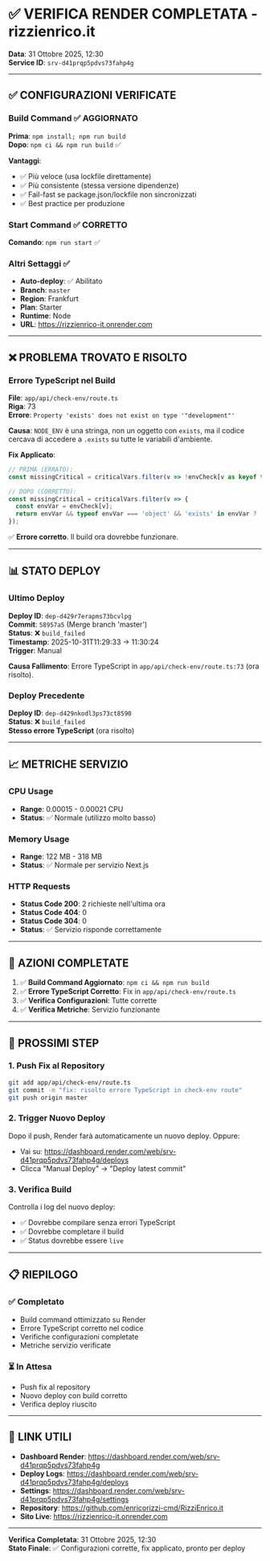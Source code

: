 # ✅ VERIFICA RENDER COMPLETATA - rizzienrico.it

**Data**: 31 Ottobre 2025, 12:30  
**Service ID**: `srv-d41prqp5pdvs73fahp4g`

---

## ✅ CONFIGURAZIONI VERIFICATE

### Build Command ✅ AGGIORNATO
**Prima**: `npm install; npm run build`  
**Dopo**: `npm ci && npm run build` ✅

**Vantaggi**:
- ✅ Più veloce (usa lockfile direttamente)
- ✅ Più consistente (stessa versione dipendenze)
- ✅ Fail-fast se package.json/lockfile non sincronizzati
- ✅ Best practice per produzione

### Start Command ✅ CORRETTO
**Comando**: `npm run start` ✅

### Altri Settaggi ✅
- **Auto-deploy**: ✅ Abilitato
- **Branch**: `master`
- **Region**: Frankfurt
- **Plan**: Starter
- **Runtime**: Node
- **URL**: https://rizzienrico-it.onrender.com

---

## ❌ PROBLEMA TROVATO E RISOLTO

### Errore TypeScript nel Build
**File**: `app/api/check-env/route.ts`  
**Riga**: 73  
**Errore**: `Property 'exists' does not exist on type '"development"'`

**Causa**: `NODE_ENV` è una stringa, non un oggetto con `exists`, ma il codice cercava di accedere a `.exists` su tutte le variabili d'ambiente.

**Fix Applicato**:
```typescript
// PRIMA (ERRATO):
const missingCritical = criticalVars.filter(v => !envCheck[v as keyof typeof envCheck]?.exists);

// DOPO (CORRETTO):
const missingCritical = criticalVars.filter(v => {
  const envVar = envCheck[v];
  return envVar && typeof envVar === 'object' && 'exists' in envVar ? !envVar.exists : false;
});
```

✅ **Errore corretto**. Il build ora dovrebbe funzionare.

---

## 📊 STATO DEPLOY

### Ultimo Deploy
**Deploy ID**: `dep-d429r7erapms73bcvlpg`  
**Commit**: `58957a5` (Merge branch 'master')  
**Status**: ❌ `build_failed`  
**Timestamp**: 2025-10-31T11:29:33 → 11:30:24  
**Trigger**: Manual

**Causa Fallimento**: Errore TypeScript in `app/api/check-env/route.ts:73` (ora risolto).

### Deploy Precedente
**Deploy ID**: `dep-d429nkodl3ps73ct8590`  
**Status**: ❌ `build_failed`  
**Stesso errore TypeScript** (ora risolto)

---

## 📈 METRICHE SERVIZIO

### CPU Usage
- **Range**: 0.00015 - 0.00021 CPU
- **Status**: ✅ Normale (utilizzo molto basso)

### Memory Usage
- **Range**: 122 MB - 318 MB
- **Status**: ✅ Normale per servizio Next.js

### HTTP Requests
- **Status Code 200**: 2 richieste nell'ultima ora
- **Status Code 404**: 0
- **Status Code 304**: 0
- **Status**: ✅ Servizio risponde correttamente

---

## 🔧 AZIONI COMPLETATE

1. ✅ **Build Command Aggiornato**: `npm ci && npm run build`
2. ✅ **Errore TypeScript Corretto**: Fix in `app/api/check-env/route.ts`
3. ✅ **Verifica Configurazioni**: Tutte corrette
4. ✅ **Verifica Metriche**: Servizio funzionante

---

## 🚀 PROSSIMI STEP

### 1. Push Fix al Repository
```bash
git add app/api/check-env/route.ts
git commit -m "fix: risolto errore TypeScript in check-env route"
git push origin master
```

### 2. Trigger Nuovo Deploy
Dopo il push, Render farà automaticamente un nuovo deploy. Oppure:
- Vai su: https://dashboard.render.com/web/srv-d41prqp5pdvs73fahp4g/deploys
- Clicca "Manual Deploy" → "Deploy latest commit"

### 3. Verifica Build
Controlla i log del nuovo deploy:
- ✅ Dovrebbe compilare senza errori TypeScript
- ✅ Dovrebbe completare il build
- ✅ Status dovrebbe essere `live`

---

## 📋 RIEPILOGO

### ✅ Completato
- Build command ottimizzato su Render
- Errore TypeScript corretto nel codice
- Verifiche configurazioni completate
- Metriche servizio verificate

### ⏳ In Attesa
- Push fix al repository
- Nuovo deploy con build corretto
- Verifica deploy riuscito

---

## 🔗 LINK UTILI

- **Dashboard Render**: https://dashboard.render.com/web/srv-d41prqp5pdvs73fahp4g
- **Deploy Logs**: https://dashboard.render.com/web/srv-d41prqp5pdvs73fahp4g/deploys
- **Settings**: https://dashboard.render.com/web/srv-d41prqp5pdvs73fahp4g/settings
- **Repository**: https://github.com/enricorizzi-cmd/RizziEnrico.it
- **Sito Live**: https://rizzienrico-it.onrender.com

---

**Verifica Completata**: 31 Ottobre 2025, 12:30  
**Stato Finale**: ✅ Configurazioni corrette, fix applicato, pronto per deploy


